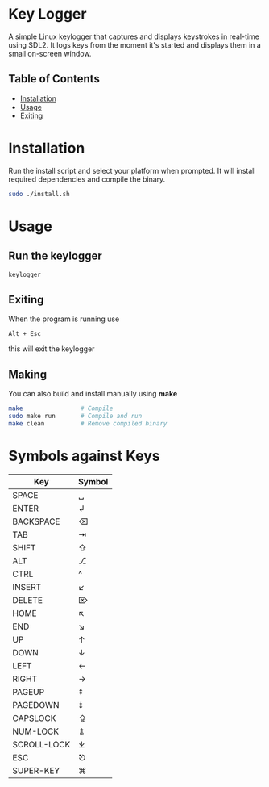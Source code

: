 # Key Logger

A simple Linux keylogger that captures and displays keystrokes
in real-time using SDL2. It logs keys from the moment it's started
and displays them in a small on-screen window.

## Table of Contents

- [Installation](#installation)
- [Usage](#usage)
- [Exiting](#exiting)

# Installation
Run the install script and select your platform when prompted. It will
install required dependencies and compile the binary.

```bash
sudo ./install.sh
````

# Usage

## Run the keylogger
```bash
keylogger
```

## Exiting
When the program is running use
```
Alt + Esc
```
this will exit the keylogger

## Making
You can also build and install manually using **make**
```bash
make                # Compile
sudo make run       # Compile and run
make clean          # Remove compiled binary
```

# Symbols against Keys

|     Key     | Symbol |
| ----------- | ------ |
| SPACE       |    ␣   |
| ENTER       |    ↲   |
| BACKSPACE   |    ⌫   |
| TAB         |    ⇥   |
| SHIFT       |    ⇧   |
| ALT         |    ⎇   |
| CTRL        |    ^   |
| INSERT      |    ↙   |
| DELETE      |    ⌦   |
| HOME        |    ↖   |
| END         |    ↘   |
| UP          |    ↑   |
| DOWN        |    ↓   |
| LEFT        |    ←   |
| RIGHT       |    →   |
| PAGEUP      |    ⇞   |
| PAGEDOWN    |    ⇟   |
| CAPSLOCK    |    ⇪   |
| NUM-LOCK    |    ⇭   |
| SCROLL-LOCK |    ⤓   |
| ESC         |    ⎋   |
| SUPER-KEY   |    ⌘   |


